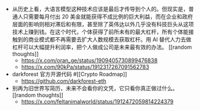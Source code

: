 - 从历史上看，大语言模型这种技术应该是最后才传导到个人的。但现实是，普通人只需要每月付出 20 美金就能获得不成比例的巨大利益，而在企业和政府层面的影响则相对滞后和有限，甚至除了英伟达以外几乎没有科技巨头从这项技术上赚到钱。在这个时代，个体获得了前所未有的最大杠杆，所有个体能接触到的商业模式都不再需要去扩大人数规模去获取杠杆。用 AI 替代人力去做杠杆可以大幅提升利润率，把个人做成公司是未来最有效的办法。 [[random thoughts]]
	- https://x.com/oran_ge/status/1909405730899476838
	- https://x.com/90kPa/status/1912317267091562783
- darkforest 官方开源代码 #[[Crypto Roadmap]]
	- https://github.com/darkforest-eth
- 别再为旧世界写简历，未来不会看你的文凭，它只看你真正做过什么。 [[random thoughts]]
	- https://x.com/feltanimalworld/status/1912472059814224379